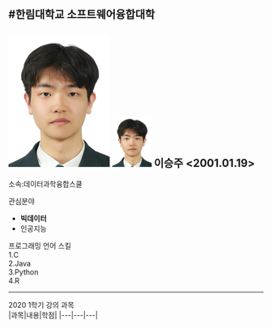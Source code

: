 #한림대학교 소프트웨어융합대학
---
![이력서 사진](mail.naver.jpg)
<img src=mail.naver.jpg height=100 weidth=100>
이승주
<2001.01.19>
---
소속:데이터과학융합스쿨

관심분야   
* **빅데이터**
* 인공지능

프로그래밍 언어 스킬   
1.C   
2.Java   
3.Python   
4.R   

-----------------------

2020 1학기 강의 과목   
|과목|내용|학점|
|---|---|---|



